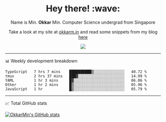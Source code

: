 <h1 align="center"> Hey there! :wave:</h1>

<p align="center">Name is Min. <strong>Okkar</strong> Min. Computer Science undergrad from Singapore</p>

<p align="center">Take a look at my site at <a href="https://okkarm.in" target="_blank">okkarm.in</a> and read some snippets from my blog <a href="https://okkarm.in/blog" target="_blank">here</a></p>

<p align="center">
  <a href="https://okkarm.in/linkedin" target='_blank'>
    <img src="https://img.shields.io/badge/linkedin-%230077B5.svg?&style=for-the-badge&logo=linkedin&logoColor=white" />
  </a>
 </p>

---

📊 Weekly development breakdown

<!--START_SECTION:waka-->
```text
TypeScript   7 hrs 7 mins    ██████████▒░░░░░░░░░░░░░░   40.72 % 
tmux         2 hrs 37 mins   ███▓░░░░░░░░░░░░░░░░░░░░░   14.99 % 
YAML         1 hr 3 mins     █▓░░░░░░░░░░░░░░░░░░░░░░░   06.06 % 
Other        1 hr 2 mins     █▒░░░░░░░░░░░░░░░░░░░░░░░   05.96 % 
JavaScript   1 hr            █▒░░░░░░░░░░░░░░░░░░░░░░░   05.79 % 
```
<!--END_SECTION:waka-->

---

📈 Total GitHub stats

<p>
  <a href="https://github.com/OkkarMin"><img src="https://github-readme-stats.vercel.app/api?username=OkkarMin&hide_border=true&show_icons=true&theme=graywhite" alt="OkkarMin's GitHub stats"></a>
</p>
